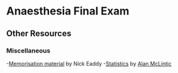 # Anaesthesia Final Exam

## Other Resources

### Miscellaneous

-[Memorisation material](memorisation_eaddy.pdf) by Nick Eaddy
-[Statistics](statistics_mclintic.pdf) by [Alan McLintic](https://www.heraldscotland.com/opinion/18815592.obituary-dr-alan-mclintic-accomplished-all-rounder-made-career-new-zealand/)
